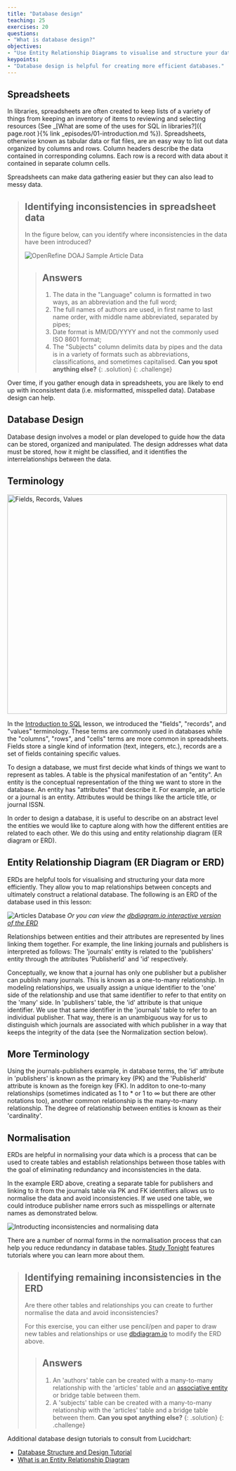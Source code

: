 ```yaml
---
title: "Database design"
teaching: 25
exercises: 20
questions:
- "What is database design?"
objectives:
- "Use Entity Relationship Diagrams to visualise and structure your data."
keypoints:
- "Database design is helpful for creating more efficient databases."
---
```


## Spreadsheets

In libraries, spreadsheets are often created to keep lists of a variety of things from keeping an inventory of items to reviewing and selecting resources (See _[What are some of the uses for SQL in libraries?]({ page.root }{% link _episodes/01-introduction.md %}). Spreadsheets, otherwise known as tabular data or flat files, are an easy way to list out data organized by columns and rows. Column headers describe the data contained in corresponding columns. Each row is a record with data about it contained in separate column cells.

Spreadsheets can make data gathering easier but they can also lead to messy data.

>## Identifying inconsistencies in spreadsheet data
>
> In the figure below, can you identify where inconsistencies in the data have been introduced?
>
> ![OpenRefine DOAJ Sample Article Data](../assets/img/doaj-spreadsheet.png)
>
> > ## Answers
> > 1. The data in the "Language" column is formatted in two ways, as an abbreviation and the full word;
> > 2. The full names of authors are used, in first name to last name order, with middle name abbreviated, separated by pipes;
> > 3. Date format is MM/DD/YYYY and not the commonly used ISO 8601 format; 
> > 4. The "Subjects" column delimits data by pipes and the data is in a variety of formats such as abbreviations, classifications, and sometimes capitalised. 
> > **Can you spot anything else?**
> {: .solution}
{: .challenge}

Over time, if you gather enough data in spreadsheets, you are likely to end up with inconsistent data (i.e. misformatted, misspelled data). Database design can help.

## Database Design

Database design involves a model or plan developed to guide how the data can be stored, organized and manipulated. The design addresses what data must be stored, how it might be classified, and it identifies the interrelationships between the data.

## Terminology
<img src="../assets/img/field-record-value.png" alt="Fields, Records, Values" width="500"/>

In the [Introduction to SQL](https://librarycarpentry.org/lc-sql/01-introduction/index.html) lesson, we introduced the "fields", "records", and "values" terminology. These terms are commonly used in databases while the "columns", "rows", and "cells" terms are more common in spreadsheets. Fields store a single kind of information (text, integers, etc.), records are a set of fields containing specific values.

To design a database, we must first decide what kinds of things we want to represent as tables. A table is the physical manifestation of an "entity". An entity is the conceptual representation of the thing we want to store in the database. An entity has "attributes" that describe it. For example, an article or a journal is an entity. Attributes would be things like the article title, or journal ISSN.  

In order to design a database, it is useful to describe on an abstract level the entities we would like to capture along with how the different entities are related to each other. We do this using and entity relationship diagram (ER diagram or ERD).

## Entity Relationship Diagram (ER Diagram or ERD)

ERDs are helpful tools for visualising and structuring your data more efficiently. They allow you to map relationships between concepts and ultimately construct a relational database. The following is an ERD of the database used in this lesson:

![Articles Database](../assets/img/articles-erd.png)
*Or you can view the [dbdiagram.io interactive version of the ERD]([dbdiagram.io](https://dbdiagram.io/d/5cc32b0cf7c5bb70c72fc530))*

Relationships between entities and their attributes are represented by lines linking them together. For example, the line linking journals and publishers is interpreted as follows: The 'journals' entity is related to the 'publishers' entity through the attributes 'PublisherId' and 'id' respectively.

Conceptually, we know that a journal has only one publisher but a publisher can publish many journals. This is known as a one-to-many relationship. In modeling relationships, we usually assign a unique identifier to the 'one' side of the relationship and use that same identifier to refer to that entity on the 'many' side. In 'publishers' table, the 'id' attribute is that unique identifier. We use that same identifier in the 'journals' table to refer to an individual publisher. That way, there is an unambiguous way for us to distinguish which journals are associated with which publisher in a way that keeps the integrity of the data (see the Normalization section below).

## More Terminology
Using the journals-publishers example, in database terms, the 'id' attribute in 'publishers' is known as the primary key (PK) and the 'PublisherId' attribute is known as the foreign key (FK). In additon to one-to-many relationships (sometimes indicated as 1 to * or 1 to ∞ but there are other notations too), another common relationship is the many-to-many relationship. The degree of relationship between entities is known as their 'cardinality'.


## Normalisation

ERDs are helpful in normalising your data which is a process that can be used to create tables and establish relationships between those tables with the goal of eliminating redundancy and inconsistencies in the data. 

In the example ERD above, creating a separate table for publishers and linking to it from the journals table via PK and FK identifiers allows us to normalise the data and avoid inconsistencies. If we used one table, we could introduce publisher name errors such as misspellings or alternate names as demonstrated below.

![Introducting inconsistencies and normalising data](../assets/img/normalisation.png)

There are a number of normal forms in the normalisation process that can help you reduce redundancy in database tables. [Study Tonight](https://www.studytonight.com/dbms/database-normalization.php) features tutorials where you can learn more about them.  

>## Identifying remaining inconsistencies in the ERD
>
> Are there other tables and relationships you can create to further normalise the data and avoid inconsistencies?
>
> For this exercise, you can either use pencil/pen and paper to draw new tables and relationships or use [dbdiagram.io](https://dbdiagram.io/d/5cc32b0cf7c5bb70c72fc530) to modify the ERD above.
>
> > ## Answers
> > 1. An 'authors' table can be created with a many-to-many relationship with the 'articles' table and an [associative entity](https://en.wikipedia.org/wiki/Associative_entity) or bridge table between them.
> > 2. A 'subjects' table can be created with a many-to-many relationship with the 'articles' table and a bridge table between them.
> > **Can you spot anything else?**
> {: .solution}
{: .challenge}

Additional database design tutorials to consult from Lucidchart:

* [Database Structure and Design Tutorial](https://www.lucidchart.com/pages/database-diagram/database-design)
* [What is an Entity Relationship Diagram](https://www.lucidchart.com/pages/er-diagrams)
